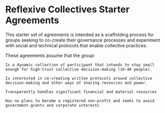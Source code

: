 # Reflexive Collectives Starter Agreements

This starter set of agreements is intended as a scaffolding process for groups seeking to co-create their governance processes and experiment with social and technical protocols that enable collective practices.

These agreements assume that the group:

    Is a dynamic collection of participant that intends to stay small enough for high-trust collective decision-making (10-40 people).

    Is interested in co-creating written protocols around collective decision-making and other ways of sharing resources and power.

    Transparently handles significant financial and material resources

    Has no plans to become a registered non-profit and seeks to avoid government-grants and corporate interests


